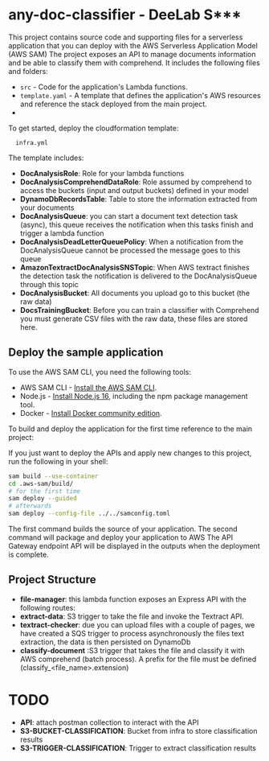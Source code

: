 # any-doc-classifier  - DeeLab S***

This project contains source code and supporting files for a serverless application that you can deploy with the AWS Serverless Application Model (AWS SAM) 
The project exposes an API to manage documents information and be able to classify them with comprehend. It includes the following files and folders:

- `src` - Code for the application's Lambda functions.
- `template.yaml` - A template that defines the application's AWS resources and reference the stack deployed from the main project. 
- 
To get started, deploy the cloudformation template:
```
  infra.yml
```

The template includes: 

* **DocAnalysisRole**: Role for your lambda functions 
* **DocAnalysisComprehendDataRole**: Role assumed by comprehend to access the buckets (input and output buckets) defined in your model
* **DynamoDbRecordsTable**: Table to store the information extracted from your documents
* **DocAnalysisQueue**: you can start a document text detection task (async), this queue receives the notification when this tasks finish and trigger a lambda function
* **DocAnalysisDeadLetterQueuePolicy**: When a notification from the DocAnalysisQueue cannot be processed the message goes to this queue 
* **AmazonTextractDocAnalysisSNSTopic**: When AWS textract finishes the detection task the notification is delivered to the DocAnalysisQueue through this topic
* **DocAnalysisBucket**: All documents you upload go to this bucket (the raw data)
* **DocsTrainingBucket**: Before you can train a classifier with Comprehend you must generate CSV files with the raw data, these files are stored here. 


## Deploy the sample application

To use the AWS SAM CLI, you need the following tools:

* AWS SAM CLI - [Install the AWS SAM CLI](https://docs.aws.amazon.com/serverless-application-model/latest/developerguide/serverless-sam-cli-install.html).
* Node.js - [Install Node.js 16](https://nodejs.org/en/), including the npm package management tool.
* Docker - [Install Docker community edition](https://hub.docker.com/search/?type=edition&offering=community).

To build and deploy the application for the first time reference to the main project: 

If you just want to deploy the APIs and apply new changes to this project, run the following in your shell:

```bash
sam build --use-container 
cd .aws-sam/build/
# for the first time 
sam deploy --guided 
# afterwards  
sam deploy --config-file ../../samconfig.toml
```

The first command builds the source of your application. The second command will package and deploy your application to AWS
The API Gateway endpoint API will be displayed in the outputs when the deployment is complete.

## Project Structure 

* **file-manager**: this lambda function exposes an Express API with the following routes:
* **extract-data**: S3 trigger to take the file and invoke the Textract API. 
* **textract-checker**: due you can upload files with a couple of pages, we have created a SQS trigger to process asynchronously the files text extraction, the data is then persisted on DynamoDb
* **classify-document** :S3 trigger that takes the file and classify it with AWS comprehend (batch process). A prefix for the file must be defined (classify_<file_name>.extension)

# TODO 

* **API**: attach postman collection to interact with the API
* **S3-BUCKET-CLASSIFICATION**: Bucket from infra to store classification results 
* **S3-TRIGGER-CLASSIFICATION**:  Trigger to extract classification results
